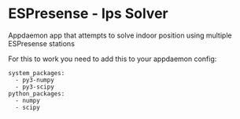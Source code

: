 # ESPresense - Ips Solver

Appdaemon app that attempts to solve indoor position using multiple ESPresense stations

For this to work you need to add this to your appdaemon config:
```
system_packages:
  - py3-numpy
  - py3-scipy
python_packages:
  - numpy
  - scipy
```
